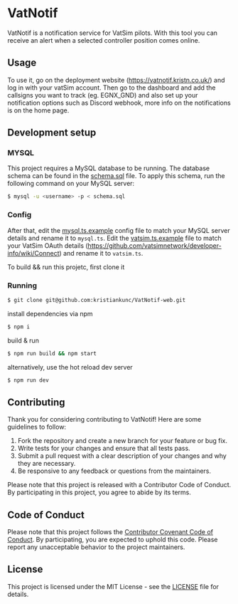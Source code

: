 # VatNotif
VatNotif is a notification service for VatSim pilots. With this tool you can receive an alert when a selected controller position comes online.

## Usage
To use it, go on the deployment website (<https://vatnotif.kristn.co.uk/>) and log in with your vatSim account. Then go to the dashboard and add the callsigns you want to track (eg. EGNX_GND) and also set up your notification options such as Discord webhook, more info on the notifications is on the home page.

## Development setup

### MYSQL

This project requires a MySQL database to be running. The database schema can be found in the [schema.sql](src/lib/server/database/schema.sql) file.
To apply this schema, run the following command on your MySQL server:
```bash
$ mysql -u <username> -p < schema.sql
```

### Config

After that, edit the [mysql.ts.example](src/lib/server/conf/mysql.ts.example) config file to match your MySQL server details and rename it to `mysql.ts`.
Edit the [vatsim.ts.example](src/lib/server/conf/vatsim.ts.example) file to match your VatSim OAuth details (<https://github.com/vatsimnetwork/developer-info/wiki/Connect>) and rename it to `vatsim.ts`.

To build && run this projetc, first clone it

### Running

```bash
$ git clone git@github.com:kristiankunc/VatNotif-web.git
```

install dependencies via npm
``` bash
$ npm i
```

build & run
```bash
$ npm run build && npm start
```

alternatively, use the hot reload dev server
```bash
$ npm run dev
```

## Contributing
Thank you for considering contributing to VatNotif! Here are some guidelines to follow:

1. Fork the repository and create a new branch for your feature or bug fix.
2. Write tests for your changes and ensure that all tests pass.
3. Submit a pull request with a clear description of your changes and why they are necessary.
4. Be responsive to any feedback or questions from the maintainers.

Please note that this project is released with a Contributor Code of Conduct. By participating in this project, you agree to abide by its terms.

## Code of Conduct

Please note that this project follows the [Contributor Covenant Code of Conduct](https://www.contributor-covenant.org/version/2/0/code_of_conduct/). By participating, you are expected to uphold this code. Please report any unacceptable behavior to the project maintainers.


## License
This project is licensed under the MIT License - see the [LICENSE](LICENSE) file for details.
